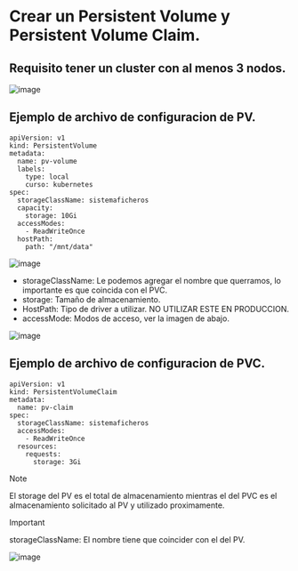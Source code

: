 # Crear un Persistent Volume y Persistent Volume Claim.
## Requisito tener un cluster con al menos 3 nodos.
![image](https://github.com/user-attachments/assets/777748c6-f13e-4877-95b0-7756880ccb53)

## Ejemplo de archivo de configuracion de PV.
```
apiVersion: v1
kind: PersistentVolume
metadata:
  name: pv-volume
  labels:
    type: local
    curso: kubernetes
spec:
  storageClassName: sistemaficheros
  capacity:
    storage: 10Gi
  accessModes:
    - ReadWriteOnce
  hostPath:
    path: "/mnt/data"
```
![image](https://github.com/user-attachments/assets/b869dff9-ac51-42e0-ad77-123bad227c6f)

- storageClassName: Le podemos agregar el nombre que querramos, lo importante es que coincida con el PVC.
- storage: Tamaño de almacenamiento.
- HostPath: Tipo de driver a utilizar. NO UTILIZAR ESTE EN PRODUCCION.
- accessMode: Modos de acceso, ver la imagen de abajo.

![image](https://github.com/user-attachments/assets/750592ed-3ad2-41bd-b150-af55eccb9df6)

## Ejemplo de archivo de configuracion de PVC.
```
apiVersion: v1
kind: PersistentVolumeClaim
metadata:
  name: pv-claim
spec:
  storageClassName: sistemaficheros
  accessModes:
    - ReadWriteOnce
  resources:
    requests:
      storage: 3Gi
```
> [!NOTE]
> El storage del PV es el total de almacenamiento mientras el del PVC es el almacenamiento solicitado al PV y utilizado proximamente.

> [!IMPORTANT]
> storageClassName: El nombre tiene que coincider con el del PV.

![image](https://github.com/user-attachments/assets/d0db10bf-b014-4bab-ae4b-68f9ff6ad6dd)
